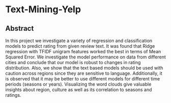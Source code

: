 # Text-Mining-Yelp
## Abstract
In this project we investigate a variety of
regression and classification models to predict
rating from given review text. It was found that
Ridge regression with TFIDF unigram features
worked the best in terms of Mean Squared Error.
We investigate the model performance on data
from different cities and conclude that our model
is robust to changes in rating distribution. Also,
we show that the text based models should be
used with caution across regions since they are
sensitive to language. Additionally, it is observed
that it may be better to use different models for
different time periods (seasons or years).
Visualizing the word clouds give valuable insights
about region, culture as well as its correlation to
seasons and ratings.
